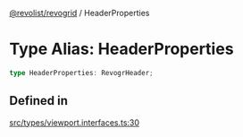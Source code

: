 [@revolist/revogrid](README.md) / HeaderProperties

# Type Alias: HeaderProperties

```ts
type HeaderProperties: RevogrHeader;
```

## Defined in

[src/types/viewport.interfaces.ts:30](https://github.com/revolist/revogrid/blob/703fa47ec13d35676d07f3192b2741384647a863/src/types/viewport.interfaces.ts#L30)
